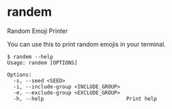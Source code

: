 # randem
Random Emoji Printer

You can use this to print random emojis in your terminal.

```console
$ randem --help
Usage: randem [OPTIONS]

Options:
  -s, --seed <SEED>                    
  -i, --include-group <INCLUDE_GROUP>  
  -e, --exclude-group <EXCLUDE_GROUP>  
  -h, --help                           Print help
```
